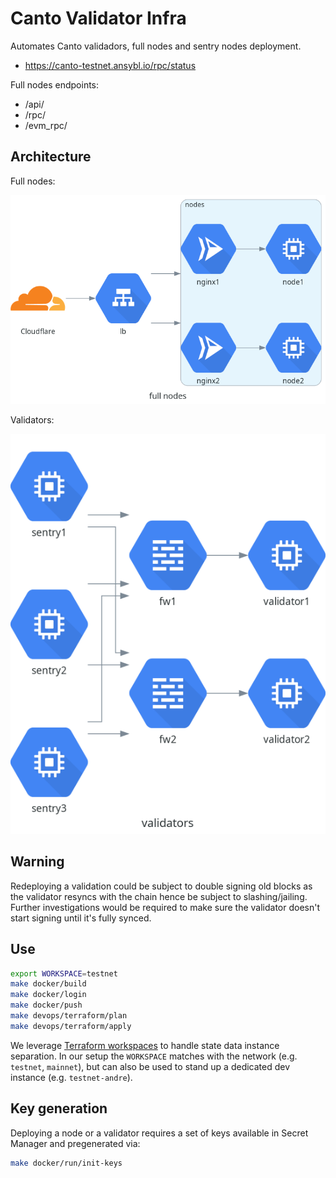 # Canto Validator Infra

Automates Canto validadors, full nodes and sentry nodes deployment.

- <https://canto-testnet.ansybl.io/rpc/status>

Full nodes endpoints:

- /api/
- /rpc/
- /evm_rpc/

## Architecture

Full nodes:

![full nodes](https://github.com/ansybl/canto-validator-infra/raw/main/diagrams/full_nodes.png)

Validators:

![validators](https://github.com/ansybl/canto-validator-infra/raw/main/diagrams/validators.png)

## Warning

Redeploying a validation could be subject to double signing old blocks as the validator resyncs with the chain hence be subject to slashing/jailing.
Further investigations would be required to make sure the validator doesn't start signing until it's fully synced.

## Use

```sh
export WORKSPACE=testnet
make docker/build
make docker/login
make docker/push
make devops/terraform/plan
make devops/terraform/apply
```

We leverage [Terraform workspaces](https://developer.hashicorp.com/terraform/language/state/workspaces) to handle state data instance separation.
In our setup the `WORKSPACE` matches with the network (e.g. `testnet`, `mainnet`), but can also be used to stand up a dedicated dev instance (e.g. `testnet-andre`).

## Key generation
Deploying a node or a validator requires a set of keys available in Secret Manager and pregenerated via:
```sh
make docker/run/init-keys
```
